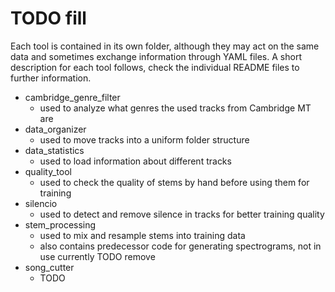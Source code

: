 # TODO fill

Each tool is contained in its own folder, although they may act on the same data and sometimes exchange information
through YAML files. A short description for each tool follows, check the individual README files to further information.

* cambridge_genre_filter
  * used to analyze what genres the used tracks from Cambridge MT are
* data_organizer
  * used to move tracks into a uniform folder structure
* data_statistics
  * used to load information about different tracks
* quality_tool
  * used to check the quality of stems by hand before using them for training
* silencio
  * used to detect and remove silence in tracks for better training quality
* stem_processing
  * used to mix and resample stems into training data
  * also contains predecessor code for generating spectrograms, not in use currently TODO remove
* song_cutter
  * TODO